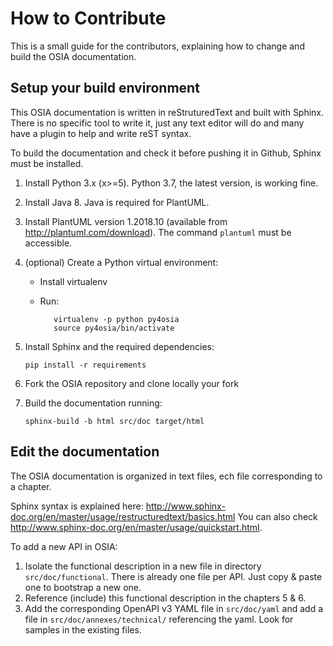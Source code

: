 # How to Contribute

This is a small guide for the contributors, explaining how to change and build the OSIA documentation.

## Setup your build environment

This OSIA documentation is written in reStruturedText and built with Sphinx. There is no specific
tool to write it, just any text editor will do and many have a plugin to help and write reST syntax.

To build the documentation and check it before pushing it in Github, Sphinx must be installed.

1. Install Python 3.x (x>=5). Python 3.7, the latest version, is working fine.
2. Install Java 8. Java is required for PlantUML.
3. Install PlantUML version 1.2018.10 (available from http://plantuml.com/download).
   The command ``plantuml`` must be accessible.

4. (optional) Create a Python virtual environment:

   - Install virtualenv
   - Run:

     ```shell
        virtualenv -p python py4osia
        source py4osia/bin/activate
     ```
5. Install Sphinx and the required dependencies:

   ```shell
   pip install -r requirements
   ```

6. Fork the OSIA repository and clone locally your fork
7. Build the documentation running:

   ```shell
   sphinx-build -b html src/doc target/html
   ```
## Edit the documentation

The OSIA documentation is organized in text files, ech file corresponding to a chapter.

Sphinx syntax is explained here: http://www.sphinx-doc.org/en/master/usage/restructuredtext/basics.html
You can also check http://www.sphinx-doc.org/en/master/usage/quickstart.html.

To add a new API in OSIA:

1. Isolate the functional description in a new file in directory `src/doc/functional`.
   There is already one file per API. Just copy & paste one to bootstrap a new one.
2. Reference (include) this functional description in the chapters 5 & 6.
3. Add the corresponding OpenAPI v3 YAML file in `src/doc/yaml` and add a file in `src/doc/annexes/technical/`
   referencing the yaml.
   Look for samples in the existing files.

